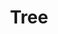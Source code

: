 ---
title: Tree
tags: ["tree"]
icon: tree
svg: '<svg xmlns="http://www.w3.org/2000/svg" width="24" height="24" fill="none" viewBox="0 0 24 24" stroke-width="1.5" stroke-linecap="round" stroke-linejoin="round" stroke="currentColor"><path d="M12 17h7l-4.5-6.5h3L12 3l-5.5 7.5h3L5 17h7Zm0 0v4"/></svg>'
---